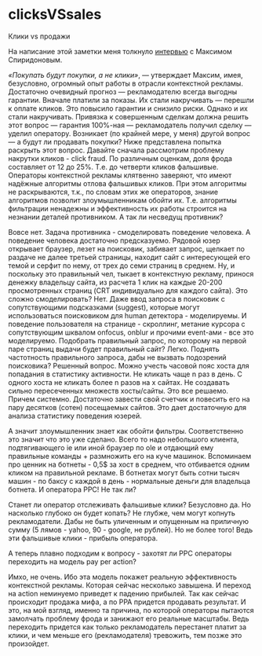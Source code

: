 # clicksVSsales
Клики vs продажи

На написание этой заметки меня толкнуло <a href=" http://www.forbes.ru/tehno-opinion/internet-i-telekommunikatsii/59761-nas-zhdet-sereznaya-evolyutsiya-reklamnogo-rezultat">интервью</a> с Максимом Спиридоновым.

<i>«Покупать будут покупки, а не клики»</i>, — утверждает Максим, имея, безусловно, огромный опыт работы в отрасли контекстной рекламы. Достаточно очевидный прогноз — рекламодателю всегда выгодны гарантии. Вначале платили за показы. Их стали накручивать — перешли к оплате кликов. Это повысило гарантии и снизило риски. Однако и их стали накручивать. Привязка к совершенным сделкам должна решить этот вопрос — гарантия 100%-ная — рекламодатель получил сделку — уделил оператору.
Возникает (по крайней мере, у меня) другой вопрос — а будут ли продавать покупки? Ниже представлена попытка раскрыть этот вопрос.
<habracut>
Давайте сначала рассмотрим проблему накрутки кликов - click fraud. По различным оценкам, доля фрода составляет от 12 до 25%. Т.е. до четверти кликов фальшивые. Операторы контекстной рекламы клятвенно заверяют, что имеют надёжные алгоритмы отлова фальшивых кликов. При этом алгоритмы не раскрываются, т.к., по словам этих же операторов, знание алгоритмов позволит злоумышленникам обойти их. Т.е. алгоритмы фильтрации ненадежны и эффективность их работы строится на незнании деталей противником. А так ли несведущ противник?

Вовсе нет. Задача противника - смоделировать поведение человека. А поведение человека достаточно предсказуемо. Рядовой юзер открывает браузер, лезет на поисковик, забивает запрос, щелкает по раздаче не далее третьей страницы, находит сайт с интересующей его темой и серфит по нему, от трех до семи страниц в среднем. Ну, и поскольку это правильный чел, тыкает в контекстную рекламу, принося денежку владельцу сайта, из расчета 1 клик на каждые 20-200 просмотренных страниц (CRT индивидуально для каждого сайта). Это сложно смоделировать? Нет. Даже ввод запроса в поисковик с сопутствующими подсказками (suggest), которые могут использоваться поисковиком для human детектора - моделируемы. И поведение пользователя на странице - скроллинг, метание курсора с сопутствующим шквалом onfocus, onblur и прочими event-ами - все это моделируемо. Подобрать правильный запрос, по которому на первой паре страниц выдачи будет правильный сайт? Легко. Поднять частотность правильного запроса, дабы не вызвать подозрений поисковика? Решенный вопрос. Можно учесть часовой пояс хоста для попадания в статистику активности. Не кликать чаще n раз в день. С одного хоста не кликать более n разов на x сайтах. Не создавать сильно пересеченных множеств хосты/сайты. Это все решаемо. Причем системно. Достаточно завести свой счетчик и повесить его на пару десятков (сотен) посещаемых сайтов. Это дает достаточную для анализа статистику поведения юзерей.

А значит злоумышленник знает как обойти фильтры. Соответственно это значит что это уже сделано. Всего то надо небольшого клиента, подтягивающего ie  или иной браузер по ole  и отдающий ему правильные команды + размножить его на куче машинок. Вспоминаем про ценник на ботнеты - 0,5$ за хост в среднем, что отбивается одним кликом на правильной рекламе. В ботнетах могут быть сотни тысяч машин - по баксу с каждой в день - нормальные деньги для владельца ботнета. И оператора PPC! Не так ли?

Станет ли оператор отслеживать фальшивые клики? Безусловно да. Но насколько глубоко он будет копать? Не глубже, чем могут копнуть рекламодатели. Дабы не быть уличенным и опущенным на приличную сумму (5 лямов - yahoo, 90 - google, не рублей). Но не более того! Ведь эти фальшивые клики - прибыль оператора.

А теперь плавно подходим к вопросу - захотят ли PPC операторы переходить на модель pay per action?

Имхо, не очень. Ибо эта модель покажет реальную эффективность контекстной рекламы. Которая сейчас несколько завышена. И переход на action неминуемо приведет к падению прибылей. Так как сейчас происходит продажа мифа, а по PPA придется продавать результат. И это, на мой взгляд, именно та причина, по которой операторы пытаются замолчать проблему фрода и занижают его реальные масштабы. Ведь переходить придется как только рекламодатель перестанет платит за клики, и чем меньше его (рекламодателя) тревожить, тем позже это произойдет.
